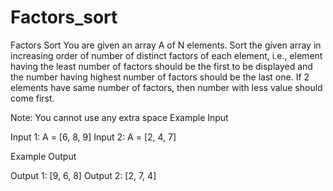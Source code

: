 # Factors_sort

Factors Sort
You are given an array A of N elements. Sort the given array in increasing order of number of distinct factors of each element, i.e., element having the least number of factors should be the first to be displayed and the number having highest number of factors should be the last one. If 2 elements have same number of factors, then number with less value should come first.

Note: You cannot use any extra space
Example Input

Input 1:
A = [6, 8, 9]
Input 2:
A = [2, 4, 7]


Example Output

Output 1:
[9, 6, 8]
Output 2:
[2, 7, 4]
